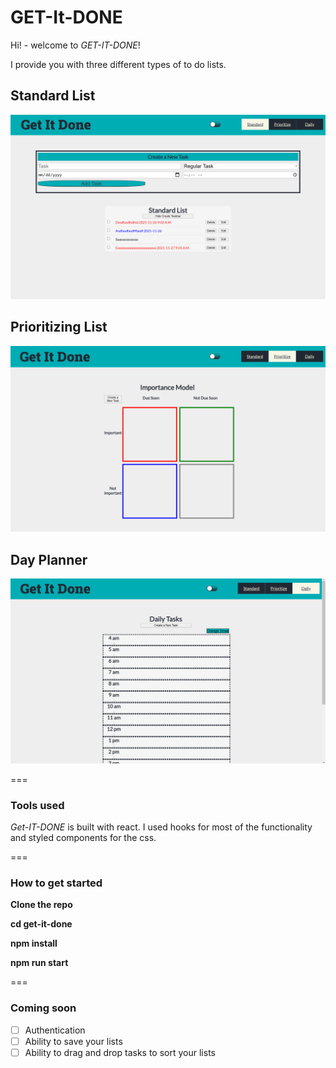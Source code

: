 # GET-It-DONE

Hi! - welcome to _GET-IT-DONE_!

I provide you with three different types of to do lists. 

## Standard List

![standard](get-it-done/public/images/screenshot1.png)

## Prioritizing List

![priority](get-it-done/public/images/screenshot2.png)

## Day Planner

![Planner](get-it-done/public/images/screenshot3.png)

===

### Tools used

_Get-IT-DONE_ is built with react.  I used hooks for most of the functionality and styled components for the css.

===

### How to get started

**Clone the repo**

**cd get-it-done**

**npm install**

**npm run start**

===

### Coming soon

* [ ] Authentication
* [ ] Ability to save your lists
* [ ] Ability to drag and drop tasks to sort your lists

